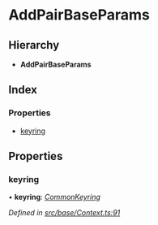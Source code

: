 # AddPairBaseParams

## Hierarchy

* **AddPairBaseParams**

## Index

### Properties

* [keyring](addpairbaseparams.md#keyring)

## Properties

### keyring

• **keyring**: [_CommonKeyring_](../globals.md#commonkeyring)

_Defined in_ [_src/base/Context.ts:91_](https://github.com/PolymathNetwork/polymesh-sdk/blob/bf2b7a12/src/base/Context.ts#L91)

